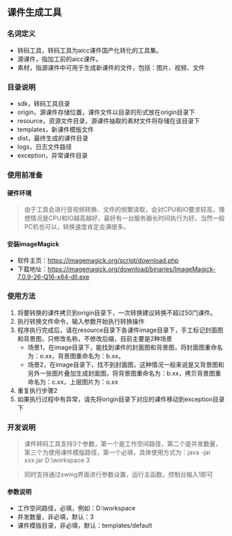 ## 课件生成工具

### 名词定义

- 转码工具，转码工具为aicc课件国产化转化的工具集。
- 源课件，指加工前的aicc课件。
- 素材，指源课件中可用于生成新课件的文件，包括：图片、视频、文件

### 目录说明

- sdk，转码工具目录
- origin，源课件存储位置，课件文件以目录的形式放在origin目录下
- resource，资源文件目录，源课件抽取的素材文件将存储在该目录下
- templates，新课件模版文件
- dist，最终生成的课件目录
- logs，日志文件路径
- exception，异常课件目录

### 使用前准备

#### 硬件环境

> 由于工具会进行音视频转换、文件的频繁读取，会对CPU和IO要求较高，理想情况是CPU和IO越高越好，最好有一台服务器长时间执行为好，当然一般PC机也可以，转换速度肯定会满很多。

#### 安装imageMagick

- 软件主页：https://imagemagick.org/script/download.php
- 下载地址：https://imagemagick.org/download/binaries/ImageMagick-7.0.9-26-Q16-x64-dll.exe


### 使用方法

1. 将要转换的课件拷贝到origin目录下，一次转换建议转换不超过50门课件。
2. 执行转换文件命令，输入参数开始执行转换操作
3. 程序执行完成后，请在resource目录下各课件image目录下，手工标记封面图和背景图，只修改名称，不修改后缀，目前主要是2种场景
	- 场景1，在image目录下，能找到课件的封面图和背景图，将封面图重命名为：o.xx，背景图重命名为：b.xx。
	- 场景2，在image目录下，找不到封面图，这种情况一般来说是又背景图和另外一张图片叠加生成封面图，将背景图重命名为：b.xx，拷贝背景图重命名为：c.xx，上层图片为：o.xx
4. 重复执行步骤2
5. 如果执行过程中有异常，请先将origin目录下对应的课件移动到exception目录下

### 开发说明

> 课件转码工具支持3个参数，第一个是工作空间路径，第二个是并发数量，第三个为使用课件模版路径，第一个必填，具体使用方式为：java -jar xxx.jar D:\workspace 3

> 同时支持通过swing界面进行参数设置，运行主函数，控制台输入1即可

#### 参数说明

- 工作空间路径，必填，例如：D:\workspace
- 并发数量，非必填，默认：3
- 课件模版目录，非必填，默认：templates/default



